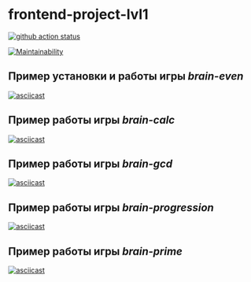 # frontend-project-lvl1

[![github action status](https://github.com/kmdrozdov/frontend-project-lvl1/workflows/CI/badge.svg)](https://github.com/kmdrozdov/frontend-project-lvl1/actions)

[![Maintainability](https://api.codeclimate.com/v1/badges/95dc69435469befded33/maintainability)](https://codeclimate.com/github/kmdrozdov/frontend-project-lvl1/maintainability)

## Пример установки и работы игры *brain-even*

[![asciicast](https://asciinema.org/a/3g2EIkkd3jgaLv4oj986Obxun.svg)](https://asciinema.org/a/3g2EIkkd3jgaLv4oj986Obxun)

## Пример работы игры *brain-calc*
[![asciicast](https://asciinema.org/a/DAGCnDdgfhg83VTUrlb0XCCUL.svg)](https://asciinema.org/a/DAGCnDdgfhg83VTUrlb0XCCUL)

## Пример работы игры *brain-gcd*

[![asciicast](https://asciinema.org/a/2IJ6VeqdDCoRChz6xjPSQwQ2M.svg)](https://asciinema.org/a/2IJ6VeqdDCoRChz6xjPSQwQ2M)

## Пример работы игры *brain-progression*

[![asciicast](https://asciinema.org/a/acWM3XPuytnkwS6XniVPMGyRW.svg)](https://asciinema.org/a/acWM3XPuytnkwS6XniVPMGyRW)

## Пример работы игры *brain-prime*

[![asciicast](https://asciinema.org/a/uafDxMQWRePeHqzaSta9CBnZf.svg)](https://asciinema.org/a/uafDxMQWRePeHqzaSta9CBnZf)
